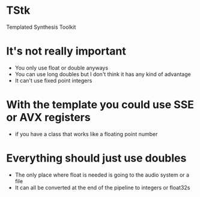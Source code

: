# TStk
Templated Synthesis Toolkit

# It's not really important
* You only use float or double anyways
* You can use long doubles but I don't think it has any kind of advantage
* It can't use fixed point integers 

# With the template you could use SSE or AVX registers
* if you have a class that works like a floating point number

# Everything should just use doubles
* The only place where float is needed is going to the audio system or a file
* It can all be converted at the end of the pipeline to integers or float32s
